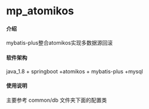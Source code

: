 # mp_atomikos

#### 介绍
mybatis-plus整合atomikos实现多数据源回滚

#### 软件架构
java_1.8 + springboot +atomikos + mybatis-plus +mysql


#### 使用说明
主要参考 common/db 文件夹下面的配置类

